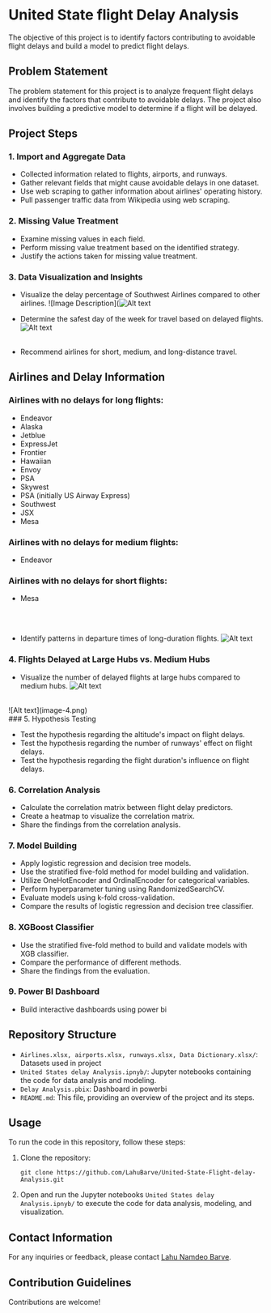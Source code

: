 # United State flight Delay Analysis

The objective of this project is to identify factors contributing to avoidable flight delays and build a model to predict flight delays.

## Problem Statement

The problem statement for this project is to analyze frequent flight delays and identify the factors that contribute to avoidable delays. The project also involves building a predictive model to determine if a flight will be delayed.

## Project Steps

### 1. Import and Aggregate Data

- Collected information related to flights, airports, and runways.
- Gather relevant fields that might cause avoidable delays in one dataset.
- Use web scraping to gather information about airlines' operating history.
- Pull passenger traffic data from Wikipedia using web scraping.

### 2. Missing Value Treatment

- Examine missing values in each field.
- Perform missing value treatment based on the identified strategy.
- Justify the actions taken for missing value treatment.

### 3. Data Visualization and Insights

- Visualize the delay percentage of Southwest Airlines compared to other airlines.
![Image Description](![Alt text](image.png)

- Determine the safest day of the week for travel based on delayed flights.
![Alt text](image-1.png)
<br><br>
- Recommend airlines for short, medium, and long-distance travel.
## Airlines and Delay Information

### Airlines with no delays for long flights:
- Endeavor
- Alaska
- Jetblue
- ExpressJet
- Frontier
- Hawaiian
- Envoy
- PSA
- Skywest
- PSA (initially US Airway Express)
- Southwest
- JSX
- Mesa

### Airlines with no delays for medium flights:
- Endeavor

### Airlines with no delays for short flights:
- Mesa

<br><br>
- Identify patterns in departure times of long-duration flights.
![Alt text](image-2.png)
### 4. Flights Delayed at Large Hubs vs. Medium Hubs

- Visualize the number of delayed flights at large hubs compared to medium hubs.
![Alt text](image-3.png)
<br>
![Alt text](image-4.png)
<br>
### 5. Hypothesis Testing

- Test the hypothesis regarding the altitude's impact on flight delays.
- Test the hypothesis regarding the number of runways' effect on flight delays.
- Test the hypothesis regarding the flight duration's influence on flight delays.

### 6. Correlation Analysis

- Calculate the correlation matrix between flight delay predictors.
- Create a heatmap to visualize the correlation matrix.
- Share the findings from the correlation analysis.

### 7. Model Building

- Apply logistic regression and decision tree models.
- Use the stratified five-fold method for model building and validation.
- Utilize OneHotEncoder and OrdinalEncoder for categorical variables.
- Perform hyperparameter tuning using RandomizedSearchCV.
- Evaluate models using k-fold cross-validation.
- Compare the results of logistic regression and decision tree classifier.

### 8. XGBoost Classifier

- Use the stratified five-fold method to build and validate models with XGB classifier.
- Compare the performance of different methods.
- Share the findings from the evaluation.

### 9. Power BI Dashboard
- Build interactive dashboards using power bi
## Repository Structure

- `Airlines.xlsx, airports.xlsx, runways.xlsx, Data Dictionary.xlsx/`: Datasets used in project
- `United States delay Analysis.ipnyb/`: Jupyter notebooks containing the code for data analysis and modeling.
- `Delay Analysis.pbix`: Dashboard in powerbi
- `README.md`: This file, providing an overview of the project and its steps.

## Usage

To run the code in this repository, follow these steps:

1. Clone the repository:

   ```shell
   git clone https://github.com/LahuBarve/United-State-Flight-delay-Analysis.git
2. Open and run the Jupyter notebooks `United States delay Analysis.ipnyb/`  to execute the code for data analysis, modeling, and visualization.

## Contact Information

For any inquiries or feedback, please contact [Lahu Namdeo Barve](mailto:lahutatya1@gmail.com.com).

## Contribution Guidelines

Contributions are welcome! 

